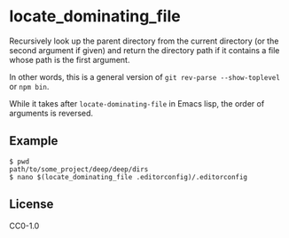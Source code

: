 # locate_dominating_file

Recursively look up the parent directory from the current directory (or the second argument if given) and return the directory path if it contains a file whose path is the first argument.

In other words, this is a general version of `git rev-parse --show-toplevel` or `npm bin`.

While it takes after `locate-dominating-file` in Emacs lisp, the order of arguments is reversed.

## Example

``` shellsession
$ pwd
path/to/some_project/deep/deep/dirs
$ nano $(locate_dominating_file .editorconfig)/.editorconfig
```

## License

CC0-1.0
